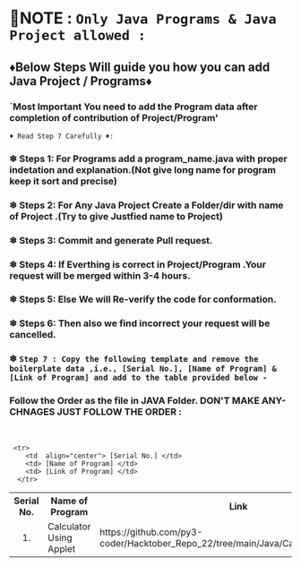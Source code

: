 <!--------------------------------------------------------------------------------------------------------------------------------------------------------------> 
# 📢NOTE : `Only Java Programs & Java Project allowed :`
## ♦Below Steps Will guide you how you can add Java Project / Programs♦ 
### `Most Important You need to add the Program data after completion of contribution of Project/Program'
`♦ Read Step 7 Carefully ♦: `

### ❄ Steps 1: For Programs add a program_name.java with proper indetation and explanation.(Not give long name for program keep it sort and precise)
### ❄ Steps 2: For Any Java Project Create a Folder/dir with name of Project .(Try to give Justfied name to Project)
### ❄ Steps 3: Commit and generate Pull request.
### ❄ Steps 4: If Everthing is correct in Project/Program .Your request will be merged within 3-4 hours.
### ❄ Steps 5: Else We will Re-verify the code for conformation.
### ❄ Steps 6: Then also we find incorrect your request will be cancelled.


### ❄ `Step 7 : Copy the following template and remove the boilerplate data ,i.e., [Serial No.], [Name of Program] & [Link of Program] and add to the table provided below -` 
### Follow the Order as the file in JAVA Folder. DON'T MAKE ANY-CHNAGES JUST FOLLOW THE ORDER :
<br>

```
 <tr>
    <td  align="center"> [Serial No.] </td>
    <td> [Name of Program] </td>
    <td> [Link of Program] </td>
  </tr>
```

<table align = "center">
  <tr>
    <th align="center">Serial No.</th>
    <th>Name of Program</th>
    <th>Link</th>
  </tr>
<!--------------------------------------------------------------------------------------------------------------------------------------------------------------> 
<!-------------------------------DO NOT EDIT ANYTHING BEFORE THIS LINE (INCLUSIVE)------------------------------------------------------------------------------> 
<!------JUST FOLLOW THE ORDER OF FILE AS IT IS IN JAVA FOLDER AFTER CONTRIBUTION YOUR FOLDER/FILE GOT THE POSTION IN FOLDER(MAKE SURE YOU ADD AFTER SEEING BEFOR AND AFTER PROGRAM---------------HOPE YOU ALL WILL FOLLOW------> 
  <tr>
    <td  align="center"> 1. </td>
    <td>Calculator Using Applet</td>
    <td>https://github.com/py3-coder/Hacktober_Repo_22/tree/main/Java/CalculatorUsingApplet</td>
  </tr>
 
 
 <!-- ADD THE TEMPLATE BELOW -->
  
  
</table>
